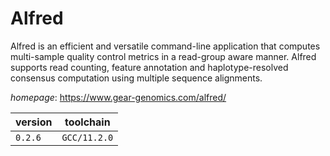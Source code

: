 # Alfred

Alfred is an efficient and versatile command-line application  that computes multi-sample quality control metrics in a read-group aware manner.  Alfred supports read counting, feature annotation and haplotype-resolved consensus  computation using multiple sequence alignments.

*homepage*: <https://www.gear-genomics.com/alfred/>

version | toolchain
--------|----------
``0.2.6`` | ``GCC/11.2.0``
